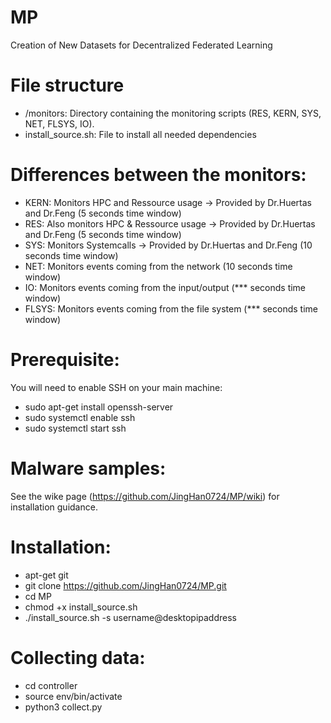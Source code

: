 # MP
Creation of New Datasets for Decentralized Federated Learning
# File structure
* /monitors: Directory containing the monitoring scripts (RES, KERN, SYS, NET, FLSYS, IO).
* install_source.sh: File to install all needed dependencies
# Differences between the monitors:
* KERN: Monitors HPC and Ressource usage -> Provided by Dr.Huertas and Dr.Feng (5 seconds time window)
* RES: Also monitors HPC & Ressource usage -> Provided by Dr.Huertas and Dr.Feng (5 seconds time window)
* SYS: Monitors Systemcalls -> Provided by Dr.Huertas and Dr.Feng (10 seconds time window)
* NET: Monitors events coming from the network (10 seconds time window)
* IO: Monitors events coming from the input/output (*** seconds time window)
* FLSYS: Monitors events coming from the file system (*** seconds time window)
# Prerequisite:
You will need to enable SSH on your main machine:
* sudo apt-get install openssh-server
* sudo systemctl enable ssh
* sudo systemctl start ssh
# Malware samples:
See the wike page (https://github.com/JingHan0724/MP/wiki) for installation guidance.
# Installation:
* apt-get git
* git clone https://github.com/JingHan0724/MP.git
* cd MP
* chmod +x install_source.sh
* ./install_source.sh -s username@desktopipaddress
# Collecting data:
* cd controller
* source env/bin/activate
* python3 collect.py

